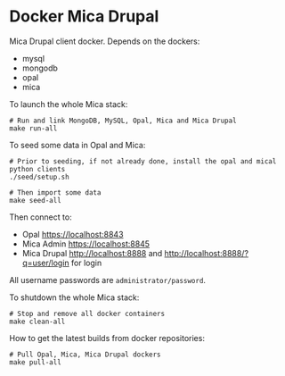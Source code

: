 Docker Mica Drupal
==================

Mica Drupal client docker. Depends on the dockers:

* mysql
* mongodb
* opal
* mica

To launch the whole Mica stack:

```
# Run and link MongoDB, MySQL, Opal, Mica and Mica Drupal
make run-all
```

To seed some data in Opal and Mica:

```
# Prior to seeding, if not already done, install the opal and mical python clients
./seed/setup.sh

# Then import some data
make seed-all
```

Then connect to:

* Opal [https://localhost:8843](https://localhost:8843)
* Mica Admin [https://localhost:8845](https://localhost:8845)
* Mica Drupal [http://localhost:8888](http://localhost:8888) and [http://localhost:8888/?q=user/login](http://localhost:8888/?q=user/login) for login

All username passwords are `administrator/password`.

To shutdown the whole Mica stack:

```
# Stop and remove all docker containers
make clean-all
```

How to get the latest builds from docker repositories:

```
# Pull Opal, Mica, Mica Drupal dockers
make pull-all
```

